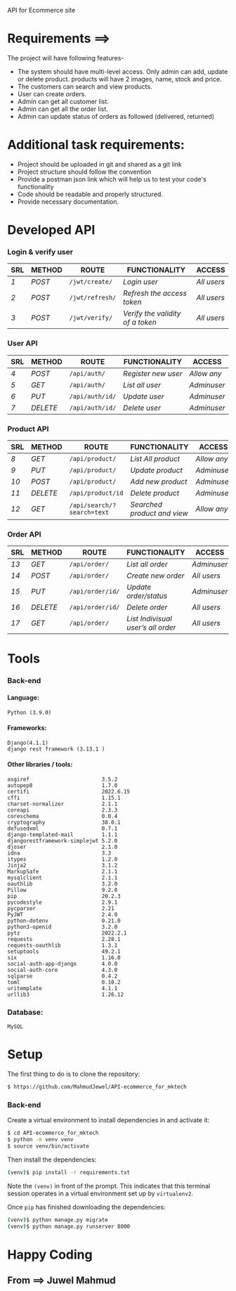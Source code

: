 ﻿API for Ecommerce site
# Requirements ==> 
The project will have following features-
* The system should have multi-level access. Only admin can add, update or delete product. products will have 2 images, name, stock and price.
* The customers can search and view products.
* User can create orders.
* Admin can get all customer list.
* Admin can get all the order list.
* Admin can update status of orders as followed (delivered,
returned)
# Additional task requirements:
* Project should be uploaded in git and shared as a git link
* Project structure should follow the convention
* Provide a postman json link which will help us to test your
code's functionality
* Code should be readable and properly structured.
* Provide necessary documentation.

# Developed API
### Login & verify user
| SRL | METHOD | ROUTE | FUNCTIONALITY |ACCESS|
| ------- | ------- | ----- | ------------- | ------------- |
| *1* | *POST* | ```/jwt/create/``` | _Login user_| _All users_|
| *2* | *POST* | ```/jwt/refresh/``` | _Refresh the access token_|_All users_|
| *3* | *POST* | ```/jwt/verify/``` | _Verify the validity of a token_|_All users_|
### User API 
| SRL | METHOD | ROUTE | FUNCTIONALITY |ACCESS|
| ------- | ------- | ----- | ------------- | ------------- |
| *4* | *POST* | ```/api/auth/``` | _Register new user_|_Allow any_|
| *5* | *GET* | ```/api/auth/``` | _List all user_|_Adminuser_|
| *6* | *PUT* | ```/api/auth/id/``` | _Update user_|_Adminuser_|
| *7* | *DELETE* | ```/api/auth/id/``` | _Delete user_|_Adminuser_|
### Product API
| SRL | METHOD | ROUTE | FUNCTIONALITY |ACCESS|
| ------- | ------- | ----- | ------------- | ------------- |
| *8* | *GET* | ```/api/product/``` | _List All product_|_Allow any_|
| *9* | *PUT* | ```/api/product/``` | _Update product_|_Adminuser_|
| *10* | *POST* | ```/api/product/``` | _Add new product_|_Adminuser_|
| *11* | *DELETE* | ```/api/product/id``` | _Delete product_|_Adminuser_|
| *12* | *GET* | ```/api/search/?search=text``` | _Searched product and view_|_Allow any_|
### Order API
| SRL | METHOD | ROUTE | FUNCTIONALITY |ACCESS|
| ------- | ------- | ----- | ------------- | ------------- |
| *13* | *GET* | ```/api/order/``` | _List all order_|_Adminuser_|
| *14* | *POST* | ```/api/order/``` | _Create new order_|_All users_|
| *15* | *PUT* | ```/api/order/id/``` | _Update order/status_|_Adminuser_|
| *16* | *DELETE* | ```/api/order/id/``` | _Delete order_|_All users_|
| *17* | *GET* | ```/api/order/``` | _List Indivisual user’s all order_|_All users_|

# Tools
### Back-end
#### Language:
	Python (3.9.0)

#### Frameworks:
	Django(4.1.1)
	django rest framework (3.13.1 )
	
#### Other libraries / tools:
	asgiref                       3.5.2
	autopep8                      1.7.0
	certifi                       2022.6.15
	cffi                          1.15.1
	charset-normalizer            2.1.1
	coreapi                       2.3.3
	coreschema                    0.0.4
	cryptography                  38.0.1
	defusedxml                    0.7.1
	django-templated-mail         1.1.1
	djangorestframework-simplejwt 5.2.0
	djoser                        2.1.0
	idna                          3.3
	itypes                        1.2.0
	Jinja2                        3.1.2
	MarkupSafe                    2.1.1
	mysqlclient                   2.1.1
	oauthlib                      3.2.0
	Pillow                        9.2.0
	pip                           20.2.3
	pycodestyle                   2.9.1
	pycparser                     2.21
	PyJWT                         2.4.0
	python-dotenv                 0.21.0
	python3-openid                3.2.0
	pytz                          2022.2.1
	requests                      2.28.1
	requests-oauthlib             1.3.1
	setuptools                    49.2.1
	six                           1.16.0
	social-auth-app-django        4.0.0
	social-auth-core              4.3.0
	sqlparse                      0.4.2
	toml                          0.10.2
	uritemplate                   4.1.1
	urllib3                       1.26.12

	
### Database:
	MySQL

# Setup
The first thing to do is to clone the repository:
```sh
$ https://github.com/MahmudJewel/API-ecommerce_for_mktech
```
### Back-end
Create a virtual environment to install dependencies in and activate it:
```sh
$ cd API-ecommerce_for_mktech
$ python -m venv venv
$ source venv/bin/activate
```
Then install the dependencies:
```sh
(venv)$ pip install -r requirements.txt
```
Note the `(venv)` in front of the prompt. This indicates that this terminal
session operates in a virtual environment set up by `virtualenv2`.

Once `pip` has finished downloading the dependencies:
```sh
(venv)$ python manage.py migrate
(venv)$ python manage.py runserver 8000
```

# Happy Coding
## From ==> Juwel Mahmud

